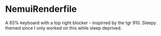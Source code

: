 # NemuiRenderfile
A 65% keyboard with a top right blocker - inspirred by the tgr 910. Sleepy themed since I only worked on this while sleep deprived. 
